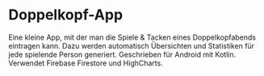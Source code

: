 # Doppelkopf-App
Eine kleine App, mit der man die Spiele &amp; Tacken eines Doppelkopfabends eintragen kann. Dazu werden automatisch Übersichten und Statistiken für jede spielende Person generiert.
Geschrieben für Android mit Kotlin. Verwendet Firebase Firestore und HighCharts.
